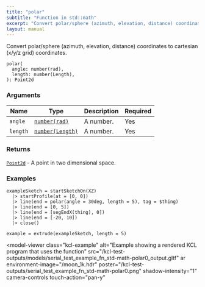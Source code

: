 ```yaml
---
title: "polar"
subtitle: "Function in std::math"
excerpt: "Convert polar/sphere (azimuth, elevation, distance) coordinates to cartesian (x/y/z grid) coordinates."
layout: manual
---
```


Convert polar/sphere (azimuth, elevation, distance) coordinates to cartesian (x/y/z grid) coordinates.

```kcl
polar(
  angle: number(rad),
  length: number(Length),
): Point2d
```



### Arguments

| Name | Type | Description | Required |
|----------|------|-------------|----------|
| `angle` | [`number(rad)`](/docs/kcl-std/types/std-types-number) | A number. | Yes |
| `length` | [`number(Length)`](/docs/kcl-std/types/std-types-number) | A number. | Yes |

### Returns

[`Point2d`](/docs/kcl-std/types/std-types-Point2d) - A point in two dimensional space.


### Examples

```kcl
exampleSketch = startSketchOn(XZ)
  |> startProfile(at = [0, 0])
  |> line(end = polar(angle = 30deg, length = 5), tag = $thing)
  |> line(end = [0, 5])
  |> line(end = [segEndX(thing), 0])
  |> line(end = [-20, 10])
  |> close()

example = extrude(exampleSketch, length = 5)

```


<model-viewer
  class="kcl-example"
  alt="Example showing a rendered KCL program that uses the  function"
  src="/kcl-test-outputs/models/serial_test_example_fn_std-math-polar0_output.gltf"
  ar
  environment-image="/moon_1k.hdr"
  poster="/kcl-test-outputs/serial_test_example_fn_std-math-polar0.png"
  shadow-intensity="1"
  camera-controls
  touch-action="pan-y"
>
</model-viewer>


